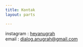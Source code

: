 ```yaml
---
title: Kontak
layout: parts

---
```

instagram : [heyanugrah](https://instagram.com/heyanugrah)  
email : [dialog.anugrah@gmail.com](mailto:dialog.anugrah@gmail.com)